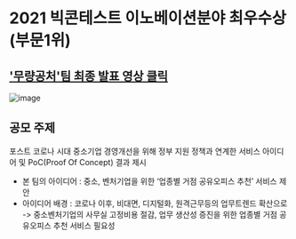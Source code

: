 # 2021 빅콘테스트 이노베이션분야 최우수상 (부문1위)

## ['무량공처'팀 최종 발표 영상 클릭](https://www.youtube.com/watch?v=bx2k0cbR4bE) 


![image](https://user-images.githubusercontent.com/77534419/164959461-d23e7feb-8f5b-4e59-b34c-68ad29822d56.png)  
  
## 공모 주제
포스트 코로나 시대 중소기업 경영개선을 위해 정부 지원 정책과 연계한 서비스 아이디어 및 PoC(Proof Of Concept) 결과 제시
- 본 팀의 아이디어 : 중소, 벤처기업을 위한 ‘업종별 거점 공유오피스 추천’ 서비스 제안
- 아이디어 배경 : 코로나 이후, 비대면, 디지털화, 원격근무등의 업무트렌드 확산으로 -> 중소벤처기업의 사무실 고정비용 절감, 업무 생산성 증진을 위한 업종별 거점 공유오피스 추천
서비스 필요성
